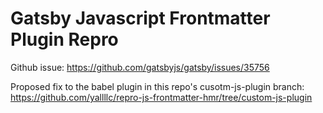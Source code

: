 # Gatsby Javascript Frontmatter Plugin Repro

Github issue: https://github.com/gatsbyjs/gatsby/issues/35756

Proposed fix to the babel plugin in this repo's cusotm-js-plugin branch: https://github.com/yallllc/repro-js-frontmatter-hmr/tree/custom-js-plugin
